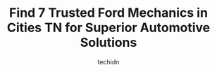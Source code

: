 ---
layout: ampstory
image: https://images.unsplash.com/photo-1630019210269-d0ebeee405f0?ixlib=rb-4.0.3&ixid=MnwxMjA3fDB8MHxwaG90by1wYWdlfHx8fGVufDB8fHx8&auto=format&fit=crop&w=640&h=853&q=80
author: techidn
featured: false
description: Entrust your vehicle to the 7 best Ford Mechanic in Cities TN, USA and experience the difference they can make. With their extensive knowledge, state-of-the-art facilities, and commitment to
title: Find 7 Trusted Ford Mechanics in Cities TN for Superior Automotive Solutions
cover:
   title: Find 7 Trusted Ford Mechanics in Cities TN for Superior Automotive Solutions
   subtitle: Rickpate
   background: https://images.unsplash.com/photo-1630019210269-d0ebeee405f0?ixlib=rb-4.0.3&ixid=MnwxMjA3fDB8MHxwaG90by1wYWdlfHx8fGVufDB8fHx8&auto=format&fit=crop&w=640&h=853&q=80

pages: 
 - layout: thirds
   top: <h1>#1 Matlock Tire Service & Auto Repair of Lenoir City</h1>
   bottom: "<p>I cannot say enough good things about the team at Matlock in Lenoir City!!  Timely and quality tire changes with the BEST and most genuine customer service.  They treated</p>"
   background: https://www.knot35.com/toplist/wp-content/uploads/2023/06/best-ford-mechanic-1-in-cities-tn-1685834003.png
   backgroundblur: true
 - layout: thirds
   top: <h1>#2 Meineke Car Care Center</h1>
   bottom: "<p>720 US-321, Lenoir City, TN 37771, United States</p>"
   background: https://www.knot35.com/toplist/wp-content/uploads/2023/06/best-ford-mechanic-2-in-cities-tn-1685834004.jpeg
   cta:
      link: https://www.knot35.com/toplist/find-7-trusted-ford-mechanics-in-cities-tn-for-superior-automotive-solutions/
      text: Find 7 Trusted Ford Mechanics in Cities TN for Superior Automotive Solutions
 - layout: thirds
   top: <h1>#3 Browns Mill Auto Diesel Tech</h1>
   bottom: "<p>3609 N Roan St, Johnson City, TN 37601, United States</p>"
   background: https://www.knot35.com/toplist/wp-content/uploads/2023/06/best-ford-mechanic-3-in-cities-tn-1685834005.jpeg
   cta:
      link: https://www.knot35.com/toplist/find-7-trusted-ford-mechanics-in-cities-tn-for-superior-automotive-solutions/
      text: Find 7 Trusted Ford Mechanics in Cities TN for Superior Automotive Solutions
 - layout: thirds
   top: <h1>#4 American & Import Auto Repair</h1>
   bottom: "<p>3832 W Market St, Johnson City, TN 37604, United States</p>"
   background: https://images.unsplash.com/photo-1552083974-186346191183?ixlib=rb-4.0.3&ixid=MnwxMjA3fDB8MHxwaG90by1wYWdlfHx8fGVufDB8fHx8&auto=format&fit=crop&w=640&h=853&q=80
   cta:
      link: https://www.knot35.com/toplist/find-7-trusted-ford-mechanics-in-cities-tn-for-superior-automotive-solutions/
      text: Find 7 Trusted Ford Mechanics in Cities TN for Superior Automotive Solutions
 - layout: thirds
   top: <h1>#5 Ponder Auto Repair</h1>
   bottom: "<p>915 W Market St, Johnson City, TN 37604, United States</p>"
   background: https://images.unsplash.com/photo-1536745287225-21d689278fd1?ixlib=rb-4.0.3&ixid=MnwxMjA3fDB8MHxwaG90by1wYWdlfHx8fGVufDB8fHx8&auto=format&fit=crop&w=640&h=853&q=80
   cta:
      link: https://www.knot35.com/toplist/find-7-trusted-ford-mechanics-in-cities-tn-for-superior-automotive-solutions/
      text: Find 7 Trusted Ford Mechanics in Cities TN for Superior Automotive Solutions
 - layout: thirds
   top: <h1>#6 Millers Tire & Auto</h1>
   bottom: "<p>112 Wesley St, Johnson City, TN 37601, United States</p>"
   background: https://images.unsplash.com/photo-1597773150796-e5c14ebecbf5?ixlib=rb-4.0.3&ixid=MnwxMjA3fDB8MHxwaG90by1wYWdlfHx8fGVufDB8fHx8&auto=format&fit=crop&w=640&h=853&q=80
   cta:
      link: https://www.knot35.com/toplist/find-7-trusted-ford-mechanics-in-cities-tn-for-superior-automotive-solutions/
      text: Find 7 Trusted Ford Mechanics in Cities TN for Superior Automotive Solutions
 - layout: thirds
   top: <h1>#7 Fountain City Auto Clinic, LLC</h1>
   bottom: "<p>2823 Woodrow Dr, Knoxville, TN 37918, United States</p>"
   background: https://images.unsplash.com/photo-1527067829737-402993088e6b?ixlib=rb-4.0.3&ixid=MnwxMjA3fDB8MHxwaG90by1wYWdlfHx8fGVufDB8fHx8&auto=format&fit=crop&w=640&h=853&q=80
   cta:
      link: https://www.knot35.com/toplist/find-7-trusted-ford-mechanics-in-cities-tn-for-superior-automotive-solutions/
      text: Find 7 Trusted Ford Mechanics in Cities TN for Superior Automotive Solutions
 - layout: thirds
   middle: Continue reading...
   background: https://images.unsplash.com/photo-1580610447943-1bfbef5efe07?ixlib=rb-4.0.3&ixid=MnwxMjA3fDB8MHxwaG90by1wYWdlfHx8fGVufDB8fHx8&auto=format&fit=crop&w=640&h=853&q=80
   cta:
      link: https://www.knot35.com/toplist/find-7-trusted-ford-mechanics-in-cities-tn-for-superior-automotive-solutions/
      text: Find 7 Trusted Ford Mechanics in Cities TN for Superior Automotive Solutions
      
---